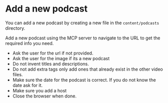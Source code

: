 # Add a new podcast

You can add a new podcast by creating a new file in the `content/podcasts` directory.

Add a new podcast using the MCP server to navigate to the URL to get the required info you need. 
- Ask the user for the url if not provided.
- Ask the user for the image if its a new podcast
- Do not invent titles and descriptions. 
- Do not add extra tags only add ones that already exist in the other video files. 
- Make sure the date for the podcast is correct. If you do not know the date ask for it.
- Make sure you add a host
- Close the browser when done.
